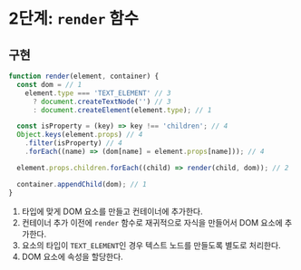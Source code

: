 # 2단계: `render` 함수

## 구현

```js
function render(element, container) {
  const dom = // 1
    element.type === 'TEXT_ELEMENT' // 3
      ? document.createTextNode('') // 3
      : document.createElement(element.type); // 1

  const isProperty = (key) => key !== 'children'; // 4
  Object.keys(element.props) // 4
    .filter(isProperty) // 4
    .forEach((name) => (dom[name] = element.props[name])); // 4

  element.props.children.forEach((child) => render(child, dom)); // 2

  container.appendChild(dom); // 1
}
```

1. 타입에 맞게 DOM 요소를 만들고 컨테이너에 추가한다.
2. 컨테이너 추가 이전에 `render` 함수로 재귀적으로 자식을 만들어서 DOM 요소에 추가한다.
3. 요소의 타입이 `TEXT_ELEMENT`인 경우 텍스트 노드를 만들도록 별도로 처리한다.
4. DOM 요소에 속성을 할당한다.
